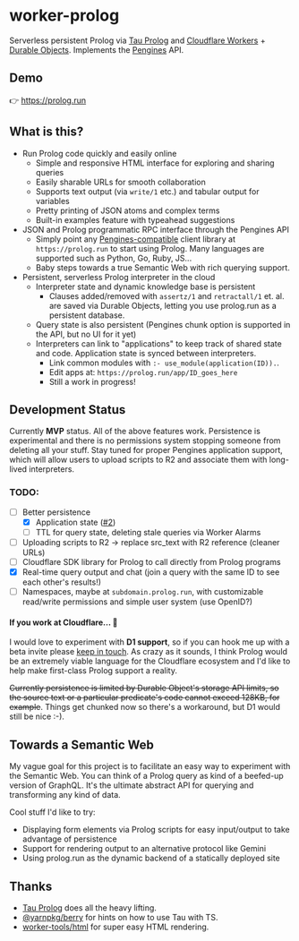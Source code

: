 # worker-prolog

Serverless persistent Prolog via [Tau Prolog](http://www.tau-prolog.org/) and [Cloudflare Workers](https://developers.cloudflare.com/workers/) + [Durable Objects](https://developers.cloudflare.com/workers/runtime-apis/durable-objects/). Implements the [Pengines](https://pengines.swi-prolog.org/docs/index.html) API.

## Demo

👉 https://prolog.run

## What is this?

- Run Prolog code quickly and easily online
	- Simple and responsive HTML interface for exploring and sharing queries
	- Easily sharable URLs for smooth collaboration
	- Supports text output (via `write/1` etc.) and tabular output for variables
	- Pretty printing of JSON atoms and complex terms
	- Built-in examples feature with typeahead suggestions
- JSON and Prolog programmatic RPC interface through the Pengines API
	- Simply point any [Pengines-compatible](https://github.com/SWI-Prolog/swish/tree/master/client) client library at `https://prolog.run` to start using Prolog. Many languages are supported such as Python, Go, Ruby, JS...
	- Baby steps towards a true Semantic Web with rich querying support.
- Persistent, serverless Prolog interpreter in the cloud
	- Interpreter state and dynamic knowledge base is persistent
		- Clauses added/removed with `assertz/1` and `retractall/1` et. al. are saved via Durable Objects, letting you use prolog.run as a persistent database.
	- Query state is also persistent (Pengines chunk option is supported in the API, but no UI for it yet)
	- Interpreters can link to "applications" to keep track of shared state and code. Application state is synced between interpreters.
		- Link common modules with `:- use_module(application(ID)).`.
		- Edit apps at: `https://prolog.run/app/ID_goes_here`
		- Still a work in progress!

## Development Status

Currently **MVP** status. All of the above features work. Persistence is experimental and there is no permissions system stopping someone from deleting all your stuff. Stay tuned for proper Pengines application support, which will allow users to upload scripts to R2 and associate them with long-lived interpreters.

### TODO:

- [ ] Better persistence
	- [x] Application state ([#2](https://github.com/guregu/worker-prolog/pull/2))
	- [ ] TTL for query state, deleting stale queries via Worker Alarms
- [ ] Uploading scripts to R2 → replace src_text with R2 reference (cleaner URLs)
- [ ] Cloudflare SDK library for Prolog to call directly from Prolog programs
- [x] Real-time query output and chat (join a query with the same ID to see each other's results!)
- [ ] Namespaces, maybe at `subdomain.prolog.run`, with customizable read/write permissions and simple user system (use OpenID?)

#### If you work at Cloudflare... 🙏

I would love to experiment with **D1 support**, so if you can hook me up with a beta invite please [keep in touch](mailto:greg.roseberry@gmail.com). As crazy as it sounds, I think Prolog would be an extremely viable language for the Cloudflare ecosystem and I'd like to help make first-class Prolog support a reality.

~~Currently persistence is limited by Durable Object's storage API limits, so the source text or a particular predicate's code cannot exceed 128KB, for example~~.
Things get chunked now so there's a workaround, but D1 would still be nice :-).

## Towards a Semantic Web

My vague goal for this project is to facilitate an easy way to experiment with the Semantic Web. You can think of a Prolog query as kind of a beefed-up version of GraphQL. It's the ultimate abstract API for querying and transforming any kind of data.

Cool stuff I'd like to try:

- Displaying form elements via Prolog scripts for easy input/output to take advantage of persistence
- Support for rendering output to an alternative protocol like Gemini
- Using prolog.run as the dynamic backend of a statically deployed site

## Thanks

- [Tau Prolog](http://www.tau-prolog.org/) does all the heavy lifting.
- [@yarnpkg/berry](https://github.com/yarnpkg/berry/tree/master/packages/plugin-constraints/sources) for hints on how to use Tau with TS.
- [worker-tools/html](https://github.com/worker-tools/html) for super easy HTML rendering.
